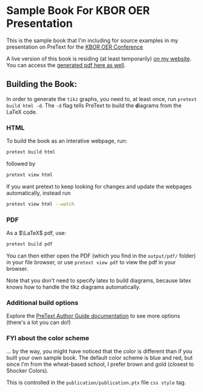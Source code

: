 # Sample Book For KBOR OER Presentation

This is the sample book that I'm including for source examples in my presentation on PreText for the [KBOR OER Conference](https://www.kansasregents.org/academic_affairs/open-educational-resources/oer-conference)


A live version of this book is residing (at least temporarily) [on my website](https://hammond.math.wichita.edu/kbor-oer/frontmatter.html). You can access the [generated pdf here as well](https://hammond.math.wichita.edu/kbor-oer/main.pdf).


## Building the Book:

In order to generate the `tikz` graphs, you need to, at least once, run `pretext build html -d`. The `-d` flag tells PreText to build the **d**iagrams from the LaTeX code.

### HTML 

To build the book as an interative webpage, run:

```bash
pretext build html
```

followed by 

``` bash
pretext view html
```

If you want pretext to keep looking for changes and update the webpages automatically, instead run 

``` bash
pretext view html --watch
```


### PDF 

As a $\LaTeX$ pdf, use:

``` bash
pretext build pdf
```
You can then either open the PDF (which you find in the `output/pdf/` folder) in your file browser, or use `pretext view pdf` to view the pdf in your browser.

Note that you don't need to specify latex to build diagrams, because latex knows how to handle the tikz diagrams automatically.

### Additional build options

Explore the [PreText Author Guide documentation](https://pretextbook.org/doc/guide/html/processing-publisher-stringparam.html) to see more options (there's a lot you can do!)

### FYI about the color scheme
 
... by the way, you might have noticed that the color is different than if you built your own sample book. The default color scheme is blue and red, but since I'm from the wheat-based school, I prefer brown and gold (closest to Shocker Colors).

This is controlled in the `publication/publication.ptx` file `css style` tag.

